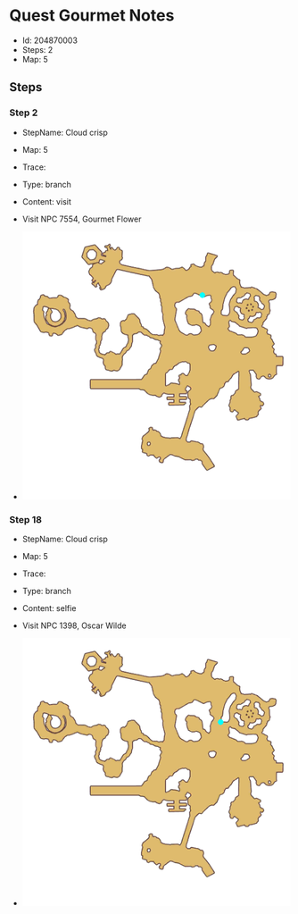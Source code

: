 # Quest Gourmet Notes

- Id: 204870003
- Steps: 2
- Map: 5

## Steps

### Step 2
- StepName:  Cloud crisp
- Map:  5
- Trace:  
- Type:  branch
- Content:  visit
- Visit NPC 7554, Gourmet Flower

- ![images/204870003_2.png](images/204870003_2.png)


### Step 18
- StepName:  Cloud crisp
- Map:  5
- Trace:  
- Type:  branch
- Content:  selfie
- Visit NPC 1398, Oscar Wilde

- ![images/204870003_18.png](images/204870003_18.png)


